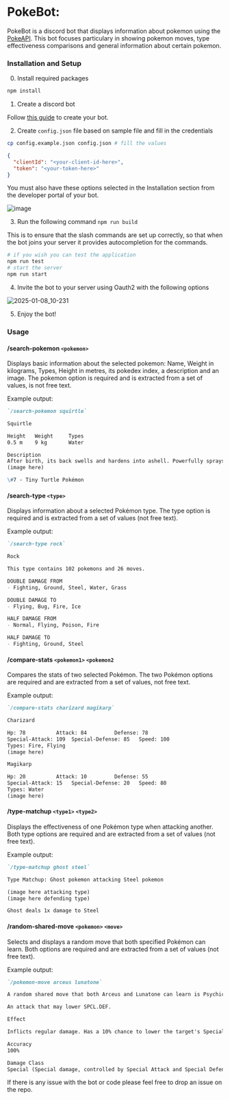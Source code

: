 # PokeBot:

PokeBot is a discord bot that displays information about pokemon using the [PokeAPI](https://pokeapi.co/). This bot focuses particulary in showing pokemon moves, type effectiveness comparisons and general information about certain pokemon.



### Installation and Setup


0. Install required packages

```bash
npm install
```

1. Create a discord bot

Follow [this guide](https://discordjs.guide/preparations/setting-up-a-bot-application.html#creating-your-bot) to create your bot.

2. Create `config.json` file based on sample file and fill in the credentials

```bash
cp config.example.json config.json # fill the values
```
```json
{
  "clientId": "<your-client-id-here>",
  "token": "<your-token-here>"
}
```
You must also have these options selected in the Installation section from the developer portal of your bot.

![image](https://github.com/user-attachments/assets/8037082a-d3db-4b5c-b750-a6d62090d0b1)



3. Run the following command `npm run build`

This is to ensure that the slash commands are set up correctly, so that when the bot joins your server it provides autocompletion for the commands.

```bash
# if you wish you can test the application
npm run test
# start the server
npm run start
```

4. Invite the bot to your server using Oauth2 with the following options

![2025-01-08_10-231](https://github.com/user-attachments/assets/b5668bbd-0f60-4ec3-8f0b-11e4badda79a)


5. Enjoy the bot!

### Usage

#### /search-pokemon `<pokemon>`

Displays basic information about the selected pokemon: Name, Weight in kilograms, Types, Height in metres, its pokedex index, a description and an image. The pokemon option is required and is extracted from a set of values, is not free text.

Example output:
```markdown
`/search-pokemon squirtle`

Squirtle

Height   Weight     Types
0.5 m    9 kg       Water

Description
After birth, its back swells and hardens into ashell. Powerfully sprays foam from its mouth.
(image here)

\#7 - Tiny Turtle Pokémon
```

#### /search-type `<type>`

Displays information about a selected Pokémon type. The type option is required and is extracted from a set of values (not free text).

Example output:

```markdown
`/search-type rock`

Rock

This type contains 102 pokemons and 26 moves.

DOUBLE DAMAGE FROM
- Fighting, Ground, Steel, Water, Grass

DOUBLE DAMAGE TO
- Flying, Bug, Fire, Ice

HALF DAMAGE FROM
- Normal, Flying, Poison, Fire

HALF DAMAGE TO
- Fighting, Ground, Steel
```


#### /compare-stats `<pokemon1>` `<pokemon2`

Compares the stats of two selected Pokémon. The two Pokémon options are required and are extracted from a set of values, not free text.

Example output:

```markdown
`/compare-stats charizard magikarp`

Charizard

Hp: 78          Attack: 84         Defense: 78
Special-Attack: 109  Special-Defense: 85   Speed: 100
Types: Fire, Flying
(image here)

Magikarp

Hp: 20          Attack: 10         Defense: 55
Special-Attack: 15   Special-Defense: 20   Speed: 80
Types: Water
(image here)

```

#### /type-matchup `<type1>` `<type2>`

Displays the effectiveness of one Pokémon type when attacking another. Both type options are required and are extracted from a set of values (not free text).

Example output:

```markdown
`/type-matchup ghost steel`

Type Matchup: Ghost pokemon attacking Steel pokemon

(image here attacking type)
(image here defending type)

Ghost deals 1x damage to Steel
```



#### /random-shared-move `<pokemon>` `<move>`

Selects and displays a random move that both specified Pokémon can learn. Both options are required and are extracted from a set of values (not free text).

Example output:


```markdown
`/pokemon-move arceus lunatone`

A random shared move that both Arceus and Lunatone can learn is Psychic

An attack that may lower SPCL.DEF.

Effect

Inflicts regular damage. Has a 10% chance to lower the target's Special Defense by one stage.

Accuracy
100%

Damage Class
Special (Special damage, controlled by Special Attack and Special Defense)
```

If there is any issue with the bot or code please feel free to drop an issue on the repo.
